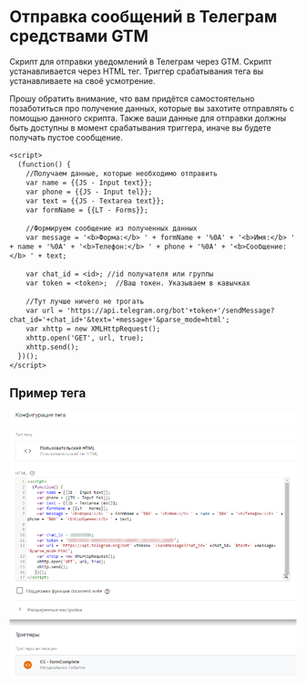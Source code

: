 # Отправка сообщений в Телеграм средствами GTM
Скрипт для отправки уведомлений в Телеграм через GTM. Скрипт устанавливается через HTML тег. Триггер срабатывания тега вы устанавливаете на своё усмотрение.

Прошу обратить внимание, что вам придётся самостоятельно позаботиться про получение данных, которые вы захотите отправлять с помощью данного скрипта. Также ваши данные для отправки должны быть доступны в момент срабатывания триггера, иначе вы будете получать пустое сообщение.

```
<script>
  (function() {
    //Получаем данные, которые необходимо отправить
    var name = {{JS - Input text}};
    var phone = {{JS - Input tel}};
    var text = {{JS - Textarea text}};
    var formName = {{LT - Forms}};
    
    //Формируем сообщение из полученных данных
    var message = '<b>Форма:</b> ' + formName + '%0A' + '<b>Имя:</b> ' + name + '%0A' + '<b>Телефон:</b> ' + phone + '%0A' + '<b>Сообщение:</b> ' + text;
    
    var chat_id = <id>; //id получателя или группы
    var token = <token>;  //Ваш токен. Указываем в кавычках
    
    //Тут лучше ничего не трогать
    var url = 'https://api.telegram.org/bot'+token+'/sendMessage?chat_id='+chat_id+'&text='+message+'&parse_mode=html';
    var xhttp = new XMLHttpRequest();
    xhttp.open('GET', url, true);
    xhttp.send();
  })();
</script>
```
## Пример тега

![Screenshot](screenshot.png)
